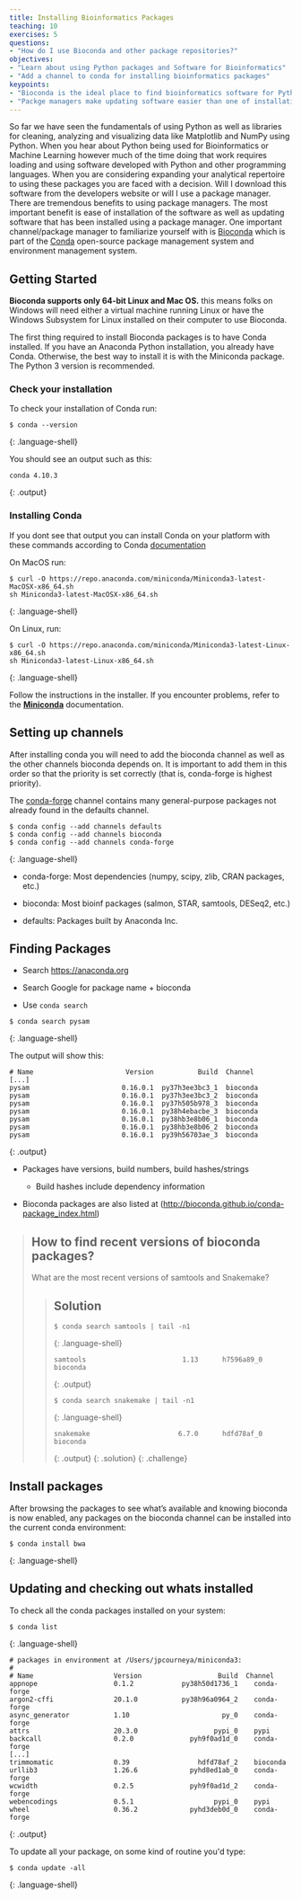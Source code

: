 ```yaml
---
title: Installing Bioinformatics Packages
teaching: 10
exercises: 5
questions:
- "How do I use Bioconda and other package repositories?"
objectives:
- "Learn about using Python packages and Software for Bioinformatics"
- "Add a channel to conda for installing bioinformatics packages"
keypoints:
- "Bioconda is the ideal place to find bioinformatics software for Python to install on your computer"
- "Packge managers make updating software easier than one of installations"
---
```


So far we have seen the fundamentals of using Python as well as libraries for cleaning, analyzing and visualizing data like Matplotlib and NumPy using Python. When you hear about Python being used for Bioinformatics or Machine Learning however much of the time doing that work requires loading and using software developed with Python and other programming languages. When you are considering expanding your analytical repertoire to using these packages you are faced with a decision. Will I download this software from the developers website or will I use a package manager. There are tremendous benefits to using package managers. The most important benefit is ease of installation of the software as well as updating software that has been installed using a package manager. One important channel/package manager to familiarize yourself with is [Bioconda](https://bioconda.github.io/user/install.html) which is part of the [Conda](https://docs.conda.io/en/latest/) open-source package management system and environment management system. 

## Getting Started

**Bioconda supports only 64-bit Linux and Mac OS.** this means folks on Windows will need either a virtual machine running Linux or have the Windows Subsystem for Linux installed on their computer to use Bioconda.

The first thing required to install Bioconda packages is to have Conda installed. If you have an Anaconda Python installation, you already have Conda. Otherwise, the best way to install it is with the Miniconda package. The Python 3 version is recommended.

### Check your installation

To check your installation of Conda run: 

~~~
$ conda --version
~~~
{: .language-shell}

You should see an output such as this: 
~~~
conda 4.10.3
~~~
{: .output}

### Installing Conda

If you dont see that output you can install Conda on your platform with these commands according to Conda [documentation](https://bioconda.github.io/user/install.html)

On MacOS run:
~~~
$ curl -O https://repo.anaconda.com/miniconda/Miniconda3-latest-MacOSX-x86_64.sh
sh Miniconda3-latest-MacOSX-x86_64.sh
~~~
{: .language-shell}

On Linux, run:
~~~
$ curl -O https://repo.anaconda.com/miniconda/Miniconda3-latest-Linux-x86_64.sh
sh Miniconda3-latest-Linux-x86_64.sh
~~~
{: .language-shell}

Follow the instructions in the installer. If you encounter problems, refer to the **[Miniconda](https://conda.io/en/latest/miniconda.html)** documentation. 

## Setting up channels

After installing conda you will need to add the bioconda channel as well as the other channels bioconda depends on. It is important to add them in this order so that the priority is set correctly (that is, conda-forge is highest priority).

The [conda-forge](https://conda-forge.org/) channel contains many general-purpose packages not already found in the defaults channel.

~~~
$ conda config --add channels defaults
$ conda config --add channels bioconda
$ conda config --add channels conda-forge
~~~
{: .language-shell}

* conda-forge: Most dependencies (numpy, scipy, zlib, CRAN packages, etc.)

* bioconda: Most bioinf packages (salmon, STAR, samtools, DESeq2, etc.)

* defaults: Packages built by Anaconda Inc.

## Finding Packages

* Search https://anaconda.org

* Search Google for package name + bioconda

* Use `conda search`

~~~
$ conda search pysam
~~~
{: .language-shell}

The output will show this:

~~~
# Name                       Version           Build  Channel             
[...]
pysam                       0.16.0.1  py37h3ee3bc3_1  bioconda            
pysam                       0.16.0.1  py37h3ee3bc3_2  bioconda            
pysam                       0.16.0.1  py37h505b978_3  bioconda            
pysam                       0.16.0.1  py38h4ebacbe_3  bioconda            
pysam                       0.16.0.1  py38hb3e8b06_1  bioconda            
pysam                       0.16.0.1  py38hb3e8b06_2  bioconda            
pysam                       0.16.0.1  py39h56703ae_3  bioconda 
~~~
{: .output}

* Packages have versions, build numbers, build hashes/strings
  * Build hashes include dependency information

* Bioconda packages are also listed at (http://bioconda.github.io/conda-package_index.html)

> ## How to find recent versions of bioconda packages?
>
> What are the most recent versions of samtools and Snakemake?
>
> > ## Solution
> >
> > ~~~
> > $ conda search samtools | tail -n1
> > ~~~
> > {: .language-shell}
> > ~~~
> > samtools                        1.13      h7596a89_0  bioconda 
> > ~~~
> > {: .output}
> > ~~~
> > $ conda search snakemake | tail -n1
> > ~~~
> > {: .language-shell}
> > ~~~
> > snakemake                      6.7.0      hdfd78af_0  bioconda
> > ~~~
> > {: .output}
> {: .solution}
{: .challenge}

## Install packages

After browsing the packages to see what’s available and knowing bioconda is now enabled, any packages on the bioconda channel can be installed into the current conda environment:

~~~
$ conda install bwa
~~~
{: .language-shell}

## Updating and checking out whats installed

To check all the conda packages installed on your system:

~~~
$ conda list
~~~
{: .language-shell}

~~~
# packages in environment at /Users/jpcourneya/miniconda3:
#
# Name                    Version                   Build  Channel
appnope                   0.1.2            py38h50d1736_1    conda-forge
argon2-cffi               20.1.0           py38h96a0964_2    conda-forge
async_generator           1.10                       py_0    conda-forge
attrs                     20.3.0                   pypi_0    pypi
backcall                  0.2.0              pyh9f0ad1d_0    conda-forge
[...]
trimmomatic               0.39                 hdfd78af_2    bioconda
urllib3                   1.26.6             pyhd8ed1ab_0    conda-forge
wcwidth                   0.2.5              pyh9f0ad1d_2    conda-forge
webencodings              0.5.1                    pypi_0    pypi
wheel                     0.36.2             pyhd3deb0d_0    conda-forge
~~~
{: .output}

To update all your package, on some kind of routine you'd type:

~~~
$ conda update -all
~~~
{: .language-shell}

